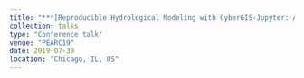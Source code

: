 ```yaml
---
title: "***[Reproducible Hydrological Modeling with CyberGIS-Jupyter: A Case Study on SUMMA](https://pearc.acm.org/pearc19/)***"
collection: talks
type: "Conference talk"
venue: "PEARC19"
date: 2019-07-30
location: "Chicago, IL, US"
---
```

